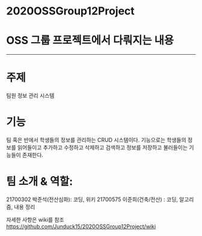# 2020OSSGroup12Project

# OSS 그룹 프로젝트에서 다뤄지는 내용
---

# 주제
팀원 정보 관리 시스템

# 기능
팀 혹은 반에서 학생들의 정보를 관리하는 CRUD 시스템이다. 기능으로는 학생들의 정보를 읽어들이고 추가하고 수정하고 삭제하고 검색하고 정보를 저장하고 불러들이는 기능들이 존재한다.

# 팀 소개 & 역할:
21700302 박준석(전산심화): 코딩, 위키
21700575 이준희(건축/전산) : 코딩, 알고리즘, 내용 정리

자세한 사항은 wiki를 참조 https://github.com/Junduck15/2020OSSGroup12Project/wiki
